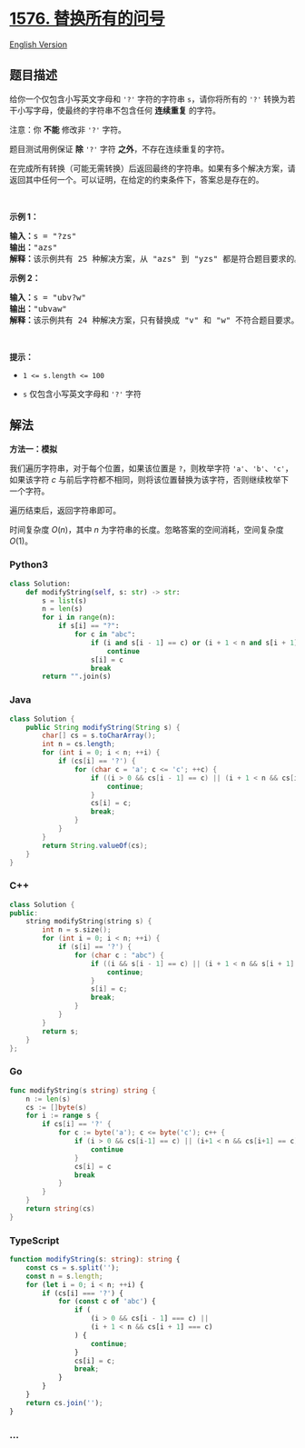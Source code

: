 # [1576. 替换所有的问号](https://leetcode.cn/problems/replace-all-s-to-avoid-consecutive-repeating-characters)

[English Version](/solution/1500-1599/1576.Replace%20All%20%27s%20to%20Avoid%20Consecutive%20Repeating%20Characters/README_EN.md)

## 题目描述

<!-- 这里写题目描述 -->

<p>给你一个仅包含小写英文字母和 <code>'?'</code> 字符的字符串 <code>s</code>，请你将所有的 <code>'?'</code> 转换为若干小写字母，使最终的字符串不包含任何 <strong>连续重复</strong> 的字符。</p>

<p>注意：你 <strong>不能</strong> 修改非 <code>'?'</code> 字符。</p>

<p>题目测试用例保证 <strong>除</strong> <code>'?'</code> 字符 <strong>之外</strong>，不存在连续重复的字符。</p>

<p>在完成所有转换（可能无需转换）后返回最终的字符串。如果有多个解决方案，请返回其中任何一个。可以证明，在给定的约束条件下，答案总是存在的。</p>

<p>&nbsp;</p>

<p><strong>示例 1：</strong></p>

<pre>
<strong>输入：</strong>s = "?zs"
<strong>输出：</strong>"azs"
<strong>解释：</strong>该示例共有 25 种解决方案，从 "azs" 到 "yzs" 都是符合题目要求的。只有 "z" 是无效的修改，因为字符串 "zzs" 中有连续重复的两个 'z' 。</pre>

<p><strong>示例 2：</strong></p>

<pre>
<strong>输入：</strong>s = "ubv?w"
<strong>输出：</strong>"ubvaw"
<strong>解释：</strong>该示例共有 24 种解决方案，只有替换成 "v" 和 "w" 不符合题目要求。因为 "ubvvw" 和 "ubvww" 都包含连续重复的字符。
</pre>

<p>&nbsp;</p>

<p><strong>提示：</strong></p>

<ul>
	<li>
	<p><code>1 &lt;= s.length&nbsp;&lt;= 100</code></p>
	</li>
	<li>
	<p><code>s</code> 仅包含小写英文字母和 <code>'?'</code> 字符</p>
	</li>
</ul>

## 解法

<!-- 这里可写通用的实现逻辑 -->

**方法一：模拟**

我们遍历字符串，对于每个位置，如果该位置是 `?`，则枚举字符 `'a'`、`'b'`、`'c'`，如果该字符 $c$ 与前后字符都不相同，则将该位置替换为该字符，否则继续枚举下一个字符。

遍历结束后，返回字符串即可。

时间复杂度 $O(n)$，其中 $n$ 为字符串的长度。忽略答案的空间消耗，空间复杂度 $O(1)$。

<!-- tabs:start -->

### **Python3**

<!-- 这里可写当前语言的特殊实现逻辑 -->

```python
class Solution:
    def modifyString(self, s: str) -> str:
        s = list(s)
        n = len(s)
        for i in range(n):
            if s[i] == "?":
                for c in "abc":
                    if (i and s[i - 1] == c) or (i + 1 < n and s[i + 1] == c):
                        continue
                    s[i] = c
                    break
        return "".join(s)
```

### **Java**

<!-- 这里可写当前语言的特殊实现逻辑 -->

```java
class Solution {
    public String modifyString(String s) {
        char[] cs = s.toCharArray();
        int n = cs.length;
        for (int i = 0; i < n; ++i) {
            if (cs[i] == '?') {
                for (char c = 'a'; c <= 'c'; ++c) {
                    if ((i > 0 && cs[i - 1] == c) || (i + 1 < n && cs[i + 1] == c)) {
                        continue;
                    }
                    cs[i] = c;
                    break;
                }
            }
        }
        return String.valueOf(cs);
    }
}
```

### **C++**

```cpp
class Solution {
public:
    string modifyString(string s) {
        int n = s.size();
        for (int i = 0; i < n; ++i) {
            if (s[i] == '?') {
                for (char c : "abc") {
                    if ((i && s[i - 1] == c) || (i + 1 < n && s[i + 1] == c)) {
                        continue;
                    }
                    s[i] = c;
                    break;
                }
            }
        }
        return s;
    }
};
```

### **Go**

```go
func modifyString(s string) string {
	n := len(s)
	cs := []byte(s)
	for i := range s {
		if cs[i] == '?' {
			for c := byte('a'); c <= byte('c'); c++ {
				if (i > 0 && cs[i-1] == c) || (i+1 < n && cs[i+1] == c) {
					continue
				}
				cs[i] = c
				break
			}
		}
	}
	return string(cs)
}
```

### **TypeScript**

```ts
function modifyString(s: string): string {
    const cs = s.split('');
    const n = s.length;
    for (let i = 0; i < n; ++i) {
        if (cs[i] === '?') {
            for (const c of 'abc') {
                if (
                    (i > 0 && cs[i - 1] === c) ||
                    (i + 1 < n && cs[i + 1] === c)
                ) {
                    continue;
                }
                cs[i] = c;
                break;
            }
        }
    }
    return cs.join('');
}
```

### **...**

```

```

<!-- tabs:end -->
